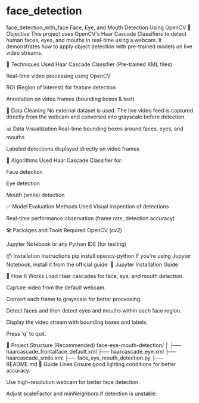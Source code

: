 #  face_detection
face_detection_with_face
Face, Eye, and Mouth Detection Using OpenCV
🎯 Objective
This project uses OpenCV's Haar Cascade Classifiers to detect human faces, eyes, and mouths in real-time using a webcam. It demonstrates how to apply object detection with pre-trained models on live video streams.

🧠 Techniques Used
Haar Cascade Classifier (Pre-trained XML files)

Real-time video processing using OpenCV

ROI (Region of Interest) for feature detection

Annotation on video frames (bounding boxes & text)

🧼 Data Cleaning
No external dataset is used. The live video feed is captured directly from the webcam and converted into grayscale before detection.

📊 Data Visualization
Real-time bounding boxes around faces, eyes, and mouths

Labeled detections displayed directly on video frames

🤖 Algorithms Used
Haar Cascade Classifier for:

Face detection

Eye detection

Mouth (smile) detection

✅ Model Evaluation Methods Used
Visual inspection of detections

Real-time performance observation (frame rate, detection accuracy)

🛠️ Packages and Tools Required
OpenCV (cv2)

Jupyter Notebook or any Python IDE (for testing)

📦 Installation Instructions
pip install opencv-python
If you're using Jupyter Notebook, install it from the official guide:
📘 Jupyter Installation Guide

📸 How It Works
Load Haar cascades for face, eye, and mouth detection.

Capture video from the default webcam.

Convert each frame to grayscale for better processing.

Detect faces and then detect eyes and mouths within each face region.

Display the video stream with bounding boxes and labels.

Press 'q' to quit.

📂 Project Structure (Recommended)
face-eye-mouth-detection/
│
├── haarcascade_frontalface_default.xml
├── haarcascade_eye.xml
├── haarcascade_smile.xml
├── face_eye_mouth_detection.py
├── README.md
📝 Guide Lines
Ensure good lighting conditions for better accuracy.

Use high-resolution webcam for better face detection.

Adjust scaleFactor and minNeighbors if detection is unstable.

